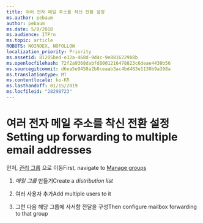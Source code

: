 ```yaml
---
title: 여러 전자 메일 주소를 착신 전환 설정
ms.author: pebaum
author: pebaum
ms.date: 5/8/2018
ms.audience: ITPro
ms.topic: article
ROBOTS: NOINDEX, NOFOLLOW
localization_priority: Priority
ms.assetid: 81205bed-e32a-468d-9d4c-9e881622908b
ms.openlocfilehash: 72f2a9368dabfd8001216478823c6deae4430b56
ms.sourcegitcommit: d6ea5e9458a2b8ceaab3ac4bd483e1130b9a398a
ms.translationtype: MT
ms.contentlocale: ko-KR
ms.lasthandoff: 01/15/2019
ms.locfileid: "28298723"
---
```

# <a name="setting-up-forwarding-to-multiple-email-addresses"></a><span data-ttu-id="3f8ce-102">여러 전자 메일 주소를 착신 전환 설정</span><span class="sxs-lookup"><span data-stu-id="3f8ce-102">Setting up forwarding to multiple email addresses</span></span>

<span data-ttu-id="3f8ce-103">먼저, [관리 그룹](https://portal.office.com/adminportal/home#/groups) 으로 이동</span><span class="sxs-lookup"><span data-stu-id="3f8ce-103">First, navigate to [Manage groups](https://portal.office.com/adminportal/home#/groups)</span></span>
  
1. <span data-ttu-id="3f8ce-104">*메일 그룹* 만들기</span><span class="sxs-lookup"><span data-stu-id="3f8ce-104">Create a  *distribution list*</span></span> 
    
2. <span data-ttu-id="3f8ce-105">여러 사용자 추가</span><span class="sxs-lookup"><span data-stu-id="3f8ce-105">Add multiple users to it</span></span>
    
3. <span data-ttu-id="3f8ce-106">그런 다음 해당 그룹에 사서함 전달을 구성</span><span class="sxs-lookup"><span data-stu-id="3f8ce-106">Then configure mailbox forwarding to that group</span></span>
    

